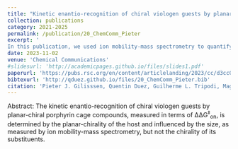 ```yaml
---
title: "Kinetic enantio-recognition of chiral viologen guests by planar-chiral porphyrin cages (Open Access - HOT Article)"
collection: publications
category: 2021-2025
permalink: /publication/20_ChemComm_Pieter
excerpt: '
In this publication, we used ion mobility-mass spectrometry to quantify the size of substituents grafted onto macrocyclic porphyrin cage compounds. The substituent size correlates well with the threading rates of chiral guests, demonstrating the role of the substituent bulkiness on kinetic enantio-recognition.'
date: 2023-11-02
venue: 'Chemical Communications'
#slidesurl: 'http://academicpages.github.io/files/slides1.pdf'
paperurl: 'https://pubs.rsc.org/en/content/articlelanding/2023/cc/d3cc04934e'
bibtexurl: 'http://qduez.github.io/files/20_ChemComm_Pieter.bib'
citation: 'Pieter J. Gilisssen, Quentin Duez, Guilherme L. Tripodi, Magda Dekker, Jiangkun Ouyang, Kais Dhbaibi, Nicolas Vanthuyne, Jeanne Crassous, Jana Roithová, Johannes A. A. W. Elemans, Roeland J. M. Nolte. (2023). &quot; Kinetic enantio-recognition of chiral viologen guests by planar-chiral porphyrin cages.&quot; <i>Chemical Communications</i>. 59(94), 13974–13977.'
---
```


Abstract:
The kinetic enantio-recognition of chiral viologen guests by planar-chiral porphyrin cage compounds, measured in terms of ΔΔG<sup>‡</sup><sub>on</sub>, is determined by the planar-chirality of the host and influenced by the size, as measured by ion mobility-mass spectrometry, but not the chirality of its substituents.
